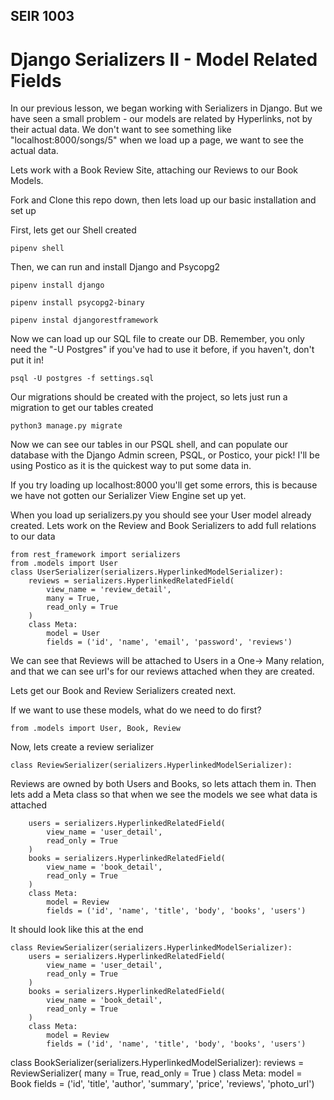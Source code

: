## SEIR 1003

# Django Serializers II - Model Related Fields

In our previous lesson, we began working with Serializers in Django. But we have seen a small problem - our models are related by Hyperlinks, not by their actual data. We don't want to see something like "localhost:8000/songs/5" when we load up a page, we want to see the actual data.

Lets work with a Book Review Site, attaching our Reviews to our Book Models.

Fork and Clone this repo down, then lets load up our basic installation and set up

First, lets get our Shell created

```
pipenv shell
```

Then, we can run and install Django and Psycopg2

```
pipenv install django
```


```
pipenv install psycopg2-binary
```

```
pipenv instal djangorestframework
```


Now we can load up our SQL file to create our DB. Remember, you only need the "-U Postgres" if you've had to use it before, if you haven't, don't put it in!


```
psql -U postgres -f settings.sql
```


Our migrations should be created with the project, so lets just run a migration to get our tables created

```
python3 manage.py migrate
```

Now we can see our tables in our PSQL shell, and can populate our database with the Django Admin screen, PSQL, or Postico, your pick! 
I'll be using Postico as it is the quickest way to put some data in.


If you try loading up localhost:8000 you'll get some errors, this is because we have not gotten our Serializer View Engine set up yet.


When you load up serializers.py you should see your User model already created. Lets work on the Review and Book Serializers to add full relations to our data

```
from rest_framework import serializers
from .models import User
class UserSerializer(serializers.HyperlinkedModelSerializer):
    reviews = serializers.HyperlinkedRelatedField(
        view_name = 'review_detail',
        many = True,
        read_only = True
    )
    class Meta:
        model = User
        fields = ('id', 'name', 'email', 'password', 'reviews')
```

We can see that Reviews will be attached to Users in a One-> Many relation, and that we can see url's for our reviews attached when they are created.


Lets get our Book and Review Serializers created next.

If we want to use these models, what do we need to do first?

``
from .models import User, Book, Review
``

        
Now, lets create a review serializer        
        
```        
class ReviewSerializer(serializers.HyperlinkedModelSerializer):
```


Reviews are owned by both Users and Books, so lets attach them in. Then lets add a Meta class so that when we see the models we see what data is attached

```
    users = serializers.HyperlinkedRelatedField(
        view_name = 'user_detail',
        read_only = True
    )
    books = serializers.HyperlinkedRelatedField(
        view_name = 'book_detail',
        read_only = True
    )
    class Meta:
        model = Review
        fields = ('id', 'name', 'title', 'body', 'books', 'users')    
 ```   
    
    
 It should look like this at the end   
    
```
class ReviewSerializer(serializers.HyperlinkedModelSerializer):
    users = serializers.HyperlinkedRelatedField(
        view_name = 'user_detail',
        read_only = True
    )
    books = serializers.HyperlinkedRelatedField(
        view_name = 'book_detail',
        read_only = True
    )
    class Meta:
        model = Review
        fields = ('id', 'name', 'title', 'body', 'books', 'users')
```        
    
    
    
class BookSerializer(serializers.HyperlinkedModelSerializer):
    reviews = ReviewSerializer(
        many = True,
        read_only = True
    )
    class Meta:
        model = Book
        fields = ('id', 'title', 'author', 'summary', 'price', 'reviews', 'photo_url')
